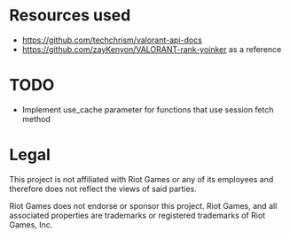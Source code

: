 # Resources used
* https://github.com/techchrism/valorant-api-docs
* https://github.com/zayKenyon/VALORANT-rank-yoinker as a reference

# TODO
* Implement use_cache parameter for functions that use session fetch method


# Legal
This project is not affiliated with Riot Games or any of its employees and therefore does not reflect the views of said parties.

Riot Games does not endorse or sponsor this project. Riot Games, and all associated properties are trademarks or registered trademarks of Riot Games, Inc.